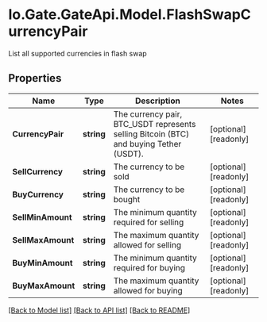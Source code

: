
# Io.Gate.GateApi.Model.FlashSwapCurrencyPair

List all supported currencies in flash swap

## Properties

Name | Type | Description | Notes
------------ | ------------- | ------------- | -------------
**CurrencyPair** | **string** | The currency pair, BTC_USDT represents selling Bitcoin (BTC) and buying Tether (USDT). | [optional] [readonly] 
**SellCurrency** | **string** | The currency to be sold | [optional] [readonly] 
**BuyCurrency** | **string** | The currency to be bought | [optional] [readonly] 
**SellMinAmount** | **string** | The minimum quantity required for selling | [optional] [readonly] 
**SellMaxAmount** | **string** | The maximum quantity allowed for selling | [optional] [readonly] 
**BuyMinAmount** | **string** | The minimum quantity required for buying | [optional] [readonly] 
**BuyMaxAmount** | **string** | The maximum quantity allowed for buying | [optional] [readonly] 

[[Back to Model list]](../README.md#documentation-for-models)
[[Back to API list]](../README.md#documentation-for-api-endpoints)
[[Back to README]](../README.md)
